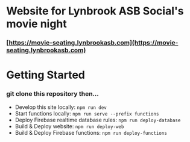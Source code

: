 # Website for Lynbrook ASB Social's movie night
### [https://movie-seating.lynbrookasb.com](https://movie-seating.lynbrookasb.com)

# Getting Started
### git clone this repository then...
* Develop this site locally: ```npm run dev```
* Start functions locally: ```npm run serve --prefix functions```
* Deploy Firebase realtime database rules: ```npm run deploy-database```
* Build & Deploy website: ```npm run deploy-web```
* Build & Deploy Firebase functions: ```npm run deploy-functions```
